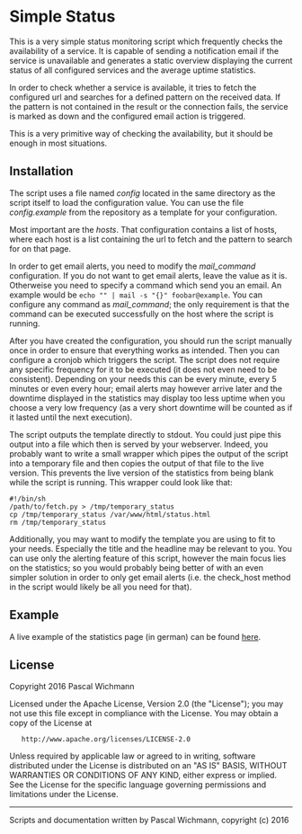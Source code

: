 Simple Status
=============

This is a very simple status monitoring script which frequently checks the availability of a service. It is capable of sending a notification email if the service is unavailable and generates a static overview displaying the current status of all configured services and the average uptime statistics.

In order to check whether a service is available, it tries to fetch the configured url and searches for a defined pattern on the received data. If the pattern is not contained in the result or the connection fails, the service is marked as down and the configured email action is triggered.

This is a very primitive way of checking the availability, but it should be enough in most situations.

Installation
-----------

The script uses a file named *config* located in the same directory as the script itself to load the configuration value. You can use the file *config.example* from the repository as a template for your configuration.

Most important are the *hosts*. That configuration contains a list of hosts, where each host is a list containing the url to fetch and the pattern to search for on that page.

In order to get email alerts, you need to modify the *mail_command* configuration. If you do not want to get email alerts, leave the value as it is. Otherweise you need to specify a command which send you an email. An example would be ```echo "" | mail -s "{}" foobar@example```.
You can configure any command as *mail_command*; the only requirement is that the command can be executed successfully on the host where the script is running.

After you have created the configuration, you should run the script manually once in order to ensure that everything works as intended. Then you can configure a cronjob which triggers the script. The script does not require any specific frequency for it to be executed (it does not even need to be consistent). Depending on your needs this can be every minute, every 5 minutes or even every hour; email alerts may however arrive later and the downtime displayed in the statistics may display too less uptime when you choose a very low frequency (as a very short downtime will be counted as if it lasted until the next execution).

The script outputs the template directly to stdout. You could just pipe this output into a file which then is served by your webserver. Indeed, you probably want to write a small wrapper which pipes the output of the script into a temporary file and then copies the output of that file to the live version. This prevents the live version of the statistics from being blank while the script is running. This wrapper could look like that:

```
#!/bin/sh
/path/to/fetch.py > /tmp/temporary_status
cp /tmp/temporary_status /var/www/html/status.html
rm /tmp/temporary_status
```

Additionally, you may want to modify the template you are using to fit to your needs. Especially the title and the headline may be relevant to you. You can use only the alerting feature of this script, however the main focus lies on the statistics; so you would probably being better of with an even simpler solution in order to only get email alerts (i.e. the check_host method in the script would likely be all you need for that).

Example
-------

A live example of the statistics page (in german) can be found [here](https://status.profitopia.de).

License
-------

Copyright 2016 Pascal Wichmann

   Licensed under the Apache License, Version 2.0 (the "License");
   you may not use this file except in compliance with the License.
   You may obtain a copy of the License at

       http://www.apache.org/licenses/LICENSE-2.0

   Unless required by applicable law or agreed to in writing, software
   distributed under the License is distributed on an "AS IS" BASIS,
   WITHOUT WARRANTIES OR CONDITIONS OF ANY KIND, either express or implied.
   See the License for the specific language governing permissions and
   limitations under the License.

   
----------------------------

Scripts and documentation written by Pascal Wichmann, copyright (c) 2016
